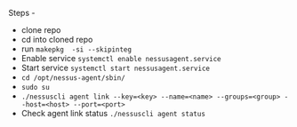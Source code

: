 Steps -
- clone repo
- cd into cloned repo
- run `makepkg  -si --skipinteg`
- Enable service `systemctl enable nessusagent.service`
- Start service `systemctl start nessusagent.service`
- `cd /opt/nessus-agent/sbin/`
- `sudo su`
- `./nessuscli agent link --key=<key> --name=<name> --groups=<group> --host=<host> --port=<port>`
- Check agent link status `./nessuscli agent status`
